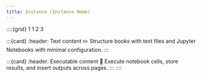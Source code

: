 ```yaml
---
title: Instance (Instance Name)
---
```


::::{grid} 1 1 2 3

:::{card}
:header: Text content ✏️
Structure books with text files and Jupyter Notebooks with minimal configuration.
:::


:::{card}
:header: Executable content 🔁
Execute notebook cells, store results, and insert outputs across pages.
:::
::::